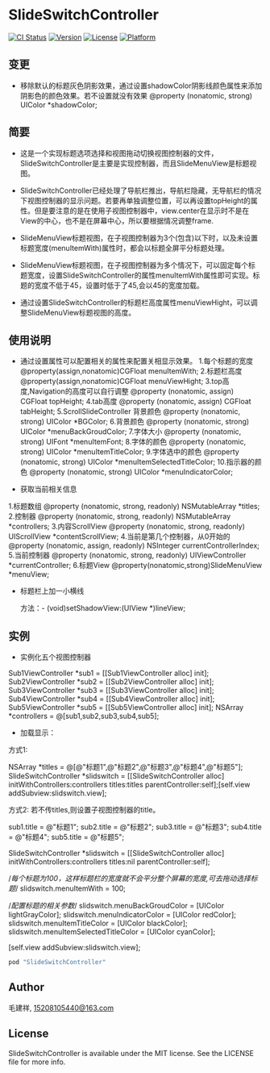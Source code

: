 # SlideSwitchController

[![CI Status](http://img.shields.io/travis/15208105440@163.com/SlideSwitchController.svg?style=flat)](https://travis-ci.org/15208105440@163.com/SlideSwitchController)
[![Version](https://img.shields.io/cocoapods/v/SlideSwitchController.svg?style=flat)](http://cocoapods.org/pods/SlideSwitchController)
[![License](https://img.shields.io/cocoapods/l/SlideSwitchController.svg?style=flat)](http://cocoapods.org/pods/SlideSwitchController)
[![Platform](https://img.shields.io/cocoapods/p/SlideSwitchController.svg?style=flat)](http://cocoapods.org/pods/SlideSwitchController)


## 变更

 - 移除默认的标题灰色阴影效果，通过设置shadowColor阴影线颜色属性来添加阴影色的颜色效果。若不设置就没有效果
 @property (nonatomic, strong) UIColor *shadowColor;

## 简要

 - 这是一个实现标题选项选择和视图拖动切换视图控制器的文件，SlideSwitchController是主要是实现控制器，而且SlideMenuView是标题视图。

 - SlideSwitchController已经处理了导航栏推出，导航栏隐藏，无导航栏的情况下视图控制器的显示问题。若要再单独调整位置，可以再设置topHeight的属性。但是要注意的是在使用子视图控制器中，view.center在显示时不是在View的中心，也不是在屏幕中心，所以要根据情况调整frame.

 -  SlideMenuView标题视图，在子视图控制器为3个(包含)以下时，以及未设置标题宽度(menuItemWith)属性时，都会以标题全屏平分标题处理。

 -  SlideMenuView标题视图，在子视图控制器为多个情况下，可以固定每个标题宽度，设置SlideSwitchController的属性menuItemWith属性即可实现。标题的宽度不低于45，设置时低于了45,会以45的宽度加载。

 -  通过设置SlideSwitchController的标题栏高度属性menuViewHight，可以调整SlideMenuView标题视图的高度。


## 使用说明

 - 通过设置属性可以配置相关的属性来配置关相显示效果。
 1.每个标题的宽度
 @property(assign,nonatomic)CGFloat menuItemWith;
 2.标题栏高度
 @property(assign,nonatomic)CGFloat menuViewHight;
 3.top高度,Navigation的高度可以自行调整
 @property (nonatomic, assign) CGFloat topHeight;
 4.tab高度
 @property (nonatomic, assign) CGFloat tabHeight;
 5.ScrollSlideController 背景颜色
 @property (nonatomic, strong) UIColor *BGColor;
 6.背景颜色
 @property (nonatomic, strong) UIColor *menuBackGroudColor;
 7.字体大小
 @property (nonatomic, strong) UIFont  *menuItemFont;
 8.字体的颜色
 @property (nonatomic, strong) UIColor *menuItemTitleColor;
 9.字体选中的颜色
 @property (nonatomic, strong) UIColor *menuItemSelectedTitleColor;
 10.指示器的颜色
 @property (nonatomic, strong) UIColor *menuIndicatorColor;
 
 - 获取当前相关信息
 
 1.标题数组
 @property (nonatomic, strong, readonly) NSMutableArray *titles;
 2.控制器
 @property (nonatomic, strong, readonly) NSMutableArray *controllers;
 3.内容ScrollView
 @property (nonatomic, strong, readonly) UIScrollView *contentScrollView;
 4.当前是第几个控制器，从0开始的
 @property (nonatomic, assign, readonly) NSInteger currentControllerIndex;
 5.当前控制器
 @property (nonatomic, strong, readonly) UIViewController *currentController;
 6.标题View
 @property(nonatomic,strong)SlideMenuView *menuView;

 - 标题栏上加一小横线

     方法：- (void)setShadowView:(UIView *)lineView;
   
## 实例

   - 实例化五个视图控制器
   
   Sub1ViewController *sub1 = [[Sub1ViewController alloc] init];
   Sub2ViewController *sub2 = [[Sub2ViewController alloc] init];
   Sub3ViewController *sub3 = [[Sub3ViewController alloc] init];
   Sub4ViewController *sub4 = [[Sub4ViewController alloc] init];
   Sub5ViewController *sub5 = [[Sub5ViewController alloc] init];
   NSArray *controllers = @[sub1,sub2,sub3,sub4,sub5];


- 加载显示：

方式1:

NSArray *titles = @[@"标题1",@"标题2",@"标题3",@"标题4",@"标题5"];
SlideSwitchController *slidswitch = [[SlideSwitchController alloc] initWithControllers:controllers titles:titles parentController:self];[self.view addSubview:slidswitch.view];


方式2: 若不传titles,则设置子视图控制器的title。

sub1.title = @"标题1";
sub2.title = @"标题2";
sub3.title = @"标题3";
sub4.title = @"标题4";
sub5.title = @"标题5";


SlideSwitchController *slidswitch = [[SlideSwitchController alloc] initWithControllers:controllers titles:nil parentController:self];


/*每个标题为100，这样标题栏的宽度就不会平分整个屏幕的宽度,可去拖动选择标题*/
slidswitch.menuItemWith = 100;


/*配置标题的相关参数*/
slidswitch.menuBackGroudColor = [UIColor lightGrayColor];
slidswitch.menuIndicatorColor = [UIColor redColor];
slidswitch.menuItemTitleColor = [UIColor blackColor];
slidswitch.menuItemSelectedTitleColor = [UIColor cyanColor];

[self.view addSubview:slidswitch.view];

```ruby
pod "SlideSwitchController"
```

## Author

 毛建祥, 15208105440@163.com

## License

SlideSwitchController is available under the MIT license. See the LICENSE file for more info.
